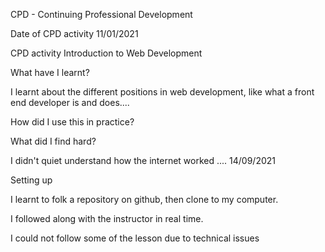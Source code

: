 CPD - Continuing Professional Development

Date of CPD activity
11/01/2021

CPD activity
Introduction to Web Development

What have I learnt?

I learnt about the different positions in web development, like what a front end developer is and does....

How did I use this in practice?

What did I find hard?

I didn't quiet understand how the internet worked ....
14/09/2021

Setting up

I learnt to folk a repository on github, then clone to my computer.

I followed along with the instructor in real time.

I could not follow some of the lesson due to technical issues